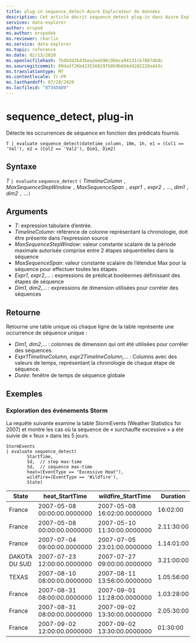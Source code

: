 ```yaml
---
title: plug-in sequence_detect-Azure Explorateur de données
description: Cet article décrit sequence_detect plug-in dans Azure Explorateur de données.
services: data-explorer
author: orspod
ms.author: orspodek
ms.reviewer: rkarlin
ms.service: data-explorer
ms.topic: reference
ms.date: 02/13/2020
ms.openlocfilehash: 7b4b3d2b43bea2eeb96c9bbca94131cb7887db8c
ms.sourcegitcommit: 09da3f26b4235368297b8b9b604d4282228a443c
ms.translationtype: MT
ms.contentlocale: fr-FR
ms.lasthandoff: 07/28/2020
ms.locfileid: "87345689"
---
```

# <a name="sequence_detect-plugin"></a>sequence_detect, plug-in

Détecte les occurrences de séquence en fonction des prédicats fournis.

```kusto
T | evaluate sequence_detect(datetime_column, 10m, 1h, e1 = (Col1 == 'Val'), e2 = (Col2 == 'Val2'), Dim1, Dim2)
```

## <a name="syntax"></a>Syntaxe

*T* `| evaluate` `sequence_detect` `(` *TimelineColumn* `,` *MaxSequenceStepWindow* `,` *MaxSequenceSpan* `,` *expr1* `,` *expr2* `,` ..., *dim1* `,` *dim2* `,` ...`)`

## <a name="arguments"></a>Arguments

* *T*: expression tabulaire d’entrée.
* *TimelineColumn*: référence de colonne représentant la chronologie, doit être présente dans l’expression source
* *MaxSequenceStepWindow*: valeur constante scalaire de la période maximale autorisée comprise entre 2 étapes séquentielles dans la séquence
* *MaxSequenceSpan*: valeur constante scalaire de l’étendue Max pour la séquence pour effectuer toutes les étapes
* *Expr1*, *expr2*,... : expressions de prédicat booléennes définissant des étapes de séquence
* *Dim1*, *dim2*,... : expressions de dimension utilisées pour corréler des séquences

## <a name="returns"></a>Retourne

Retourne une table unique où chaque ligne de la table représente une occurrence de séquence unique :

* *Dim1*, *dim2*,... : colonnes de dimension qui ont été utilisées pour corréler des séquences.
* *Expr1*_*TimelineColumn*, *expr2*_*TimelineColumn*,... : Columns avec des valeurs de temps, représentant la chronologie de chaque étape de séquence.
* *Durée*: fenêtre de temps de séquence globale

## <a name="examples"></a>Exemples

### <a name="exploring-storm-events"></a>Exploration des événements Storm 

La requête suivante examine la table StormEvents (Weather Statistics for 2007) et montre les cas où la séquence de « surchauffe excessive » a été suivie de « feux » dans les 5 jours.

<!-- csl: https://help.kusto.windows.net/Samples -->
```kusto
StormEvents
| evaluate sequence_detect(
        StartTime,
        5d,  // step max-time
        5d,  // sequence max-time
        heat=(EventType == "Excessive Heat"), 
        wildfire=(EventType == 'Wildfire'), 
        State)
```

|State|heat_StartTime|wildfire_StartTime|Duration|
|---|---|---|---|
|France|2007-05-08 00:00:00.0000000|2007-05-08 16:02:00.0000000|16:02:00|
|France|2007-05-08 00:00:00.0000000|2007-05-10 11:30:00.0000000|2.11:30:00|
|France|2007-07-04 09:00:00.0000000|2007-07-05 23:01:00.0000000|1.14:01:00|
|DAKOTA DU SUD|2007-07-23 12:00:00.0000000|2007-07-27 09:00:00.0000000|3.21:00:00|
|TEXAS|2007-08-10 08:00:00.0000000|2007-08-11 13:56:00.0000000|1.05:56:00|
|France|2007-08-31 08:00:00.0000000|2007-09-01 11:28:00.0000000|1.03:28:00|
|France|2007-08-31 08:00:00.0000000|2007-09-02 13:30:00.0000000|2.05:30:00|
|France|2007-09-02 12:00:00.0000000|2007-09-02 13:30:00.0000000|01:30:00|
